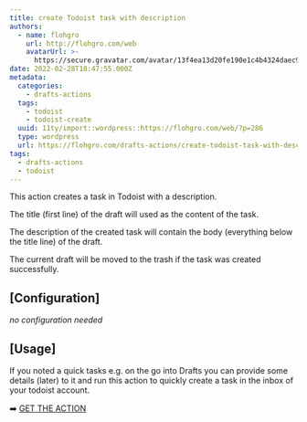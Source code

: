 ```yaml
---
title: create Todoist task with description
authors:
  - name: flohgro
    url: http://flohgro.com/web
    avatarUrl: >-
      https://secure.gravatar.com/avatar/13f4ea13d20fe190e1c4b4324daec918?s=96&d=mm&r=g
date: 2022-02-28T18:47:55.000Z
metadata:
  categories:
    - drafts-actions
  tags:
    - todoist
    - todoist-create
  uuid: 11ty/import::wordpress::https://flohgro.com/web/?p=286
  type: wordpress
  url: https://flohgro.com/drafts-actions/create-todoist-task-with-description/
tags:
  - drafts-actions
  - todoist
---
```

This action creates a task in Todoist with a description.

The title (first line) of the draft will used as the content of the task.

The description of the created task will contain the body (everything below the title line) of the draft.

The current draft will be moved to the trash if the task was created successfully.

## \[Configuration\]

_no configuration needed_

## \[Usage\]

If you noted a quick tasks e.g. on the go into Drafts you can provide some details (later) to it and run this action to quickly create a task in the inbox of your todoist account.

➡️ [GET THE ACTION](https://directory.getdrafts.com/a/1wH)